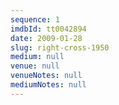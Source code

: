 ```yaml
---
sequence: 1
imdbId: tt0042894
date: 2009-01-28
slug: right-cross-1950
medium: null
venue: null
venueNotes: null
mediumNotes: null
---
```


